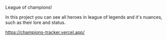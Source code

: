 League of champions!

In this project you can see all heroes in league of legends and it's nuances, such as their lore and status.

https://champions-tracker.vercel.app/
